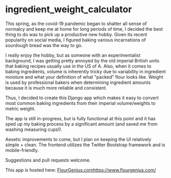 # ingredient_weight_calculator

This spring, as the covid-19 pandemic began to shatter all sense of normalcy and keep me at home for long periods of time, I decided the best thing to do was to pick up a productive new hobby. Given its recent popularity on social media, I figured baking various incarnations of sourdough bread was the way to go.

I really enjoy the hobby, but as someone with an experimentalist background, I was getting pretty annoyed by the old imperial British units that baking recipes usually use in the US of A. Also, when it comes to baking ingredients, volume is inherently tricky due to variability in ingredient moisture and what your definition of what "packed" flour looks like. Weight is used by professional bakers when determining ingredient amounts because it is much more reliable and consistent.

Thus, I decided to create this Django app which makes it easy to convert most common baking ingredients from their imperial volume/weights to metric weight.

The app is still in-progress, but is fully functional at this point and it has sped up my baking process by a significant amount (and saved me from washing measuring cups!).

Aesetic improvements to come, but I plan on keeping the UI relatively simple + clean. The frontend utilizes the Twitter Bootstrap framework and is mobile-friendly.

Suggestions and pull requests welcome.

This app is hosted here: [FlourGenius.com](https://www.flourgenius.com/)https://www.flourgenius.com/
